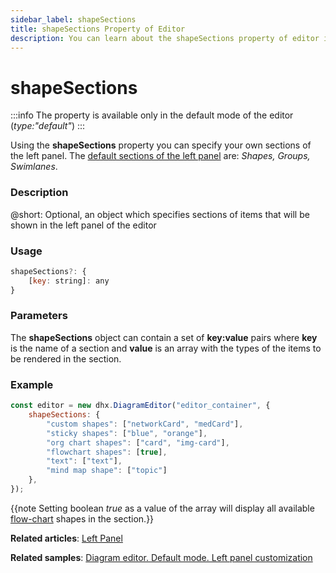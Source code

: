 ```yaml
---
sidebar_label: shapeSections
title: shapeSections Property of Editor
description: You can learn about the shapeSections property of editor in the documentation of the DHTMLX JavaScript Diagram library. Browse developer guides and API reference, try out code examples and live demos, and download a free 30-day evaluation version of DHTMLX Diagram.
---
```


# shapeSections

:::info
The property is available only in the default mode of the editor (*type:"default"*)
:::

Using the **shapeSections** property you can specify your own sections of the left panel. The [default sections of the left panel](../../../guides/diagram_editor/left_panel/#default-sections) are: *Shapes, Groups, Swimlanes*.

### Description

@short: Optional, an object which specifies sections of items that will be shown in the left panel of the editor

### Usage

~~~js
shapeSections?: {
    [key: string]: any
}
~~~

### Parameters

The **shapeSections** object can contain a set of **key:value** pairs where **key** is the name of a section and **value** is an array with the types of the items to be rendered in the section.

### Example

~~~js
const editor = new dhx.DiagramEditor("editor_container", {
    shapeSections: {
        "custom shapes": ["networkCard", "medCard"],
        "sticky shapes": ["blue", "orange"],
        "org chart shapes": ["card", "img-card"],
        "flowchart shapes": [true],
        "text": ["text"],
        "mind map shape": ["topic"]
    },
});
~~~


{{note Setting boolean *true* as a value of the array will display all available [flow-chart](../../../shapes/default_shapes/#shapes-overview) shapes in the section.}}



**Related articles**:  [Left Panel](../../../guides/diagram_editor/left_panel/)

**Related samples**: [Diagram editor. Default mode. Left panel customization](https://snippet.dhtmlx.com/2z0a18oz)